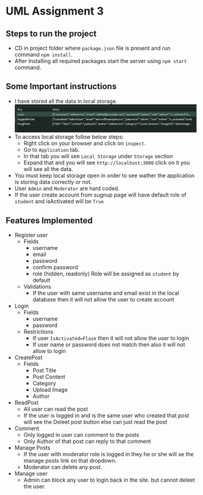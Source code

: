 # UML Assignment 3

## Steps to run the project

- CD in project folder where `package.json` file is present and run command `npm install`.
- After Installing all required packages start the server using `npm start` command.

## Some Important instructions

- I have stored all the data in local storage. <br/>
![Local Storage](./readme_screenshots/local_storage.png)
- To access local storage follow below steps:
    - Right click on your browser and click on `inspect`.
    - Go to `Application` tab.
    - In that tab you will see `Local Storage` under `Storage` section
    - Expand that and you will see `http://localhost:3000` click on it you will see all the data.
- You must keep local storage open in order to see wather the application is storing data correctly or not.
- User `Admin` and `Moderator` are hard coded.
- If the user create account from sugnup page will have default role of `student` and isActivated will be `True`

## Features Implemented
- Register user
    - Fields
        - username
        - email
        - password
        - confirm password
        - role (hidden, readonly)
            Role will be assigned as `student` by default
    - Validations
        - If the user with same username and email exist in the local database then it will not allow the user to create account
- Login
    - Fields
        - username
        - password
    - Restrictions
        - If user `IsActivated=Flase` then it will not allow the user to login
        - If user name or password does not match then also it will not allow to login
- CreatePost
    - Fields
        - Post Title
        - Post Content
        - Category
        - Upload Image
        - Author
- ReadPost
    - All user can read the post
    - If the user is logged in and is the same user who created that post will see the Deleet post button else can just read the post
- Comment
    - Only logged in user can comment to the posts
    - Only Author of that post can reply to that comment
- Manage Posts
    - If the user with moderator role is logged in they he or she will se the manage posts link on that dropdown.
    - Moderator can delete any post.
- Manage user
    - Admin can block any user to login back in the site. but cannot deleet the user.